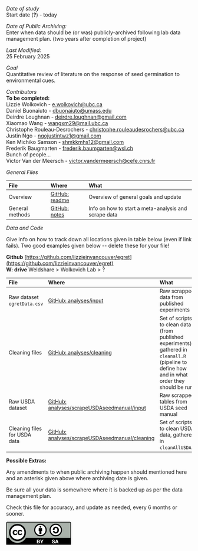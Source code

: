 _Date of study_  
Start date (**?**) - today

_Date of Public Archiving:_  
Enter when data should be (or was) publicly-archived following lab data management plan.  (two years after completion of project)

_Last Modified:_  
25 February 2025

_Goal_  
Quantitative review of literature on the response of seed germination to environmental cues.

_Contributors_  
**To be completed:**  
Lizzie Wolkovich - [e.wolkovich@ubc.ca](mailto:e.wolkovich@ubc.ca)    
Daniel Buonaiuto - [dbuonaiuto@umass.edu](mailto:dbuonaiuto@umass.edu)  
Deirdre Loughnan - [deirdre.loughnan@gmail.com](mailto:deirdre.loughnan@gmail.com)  
Xiaomao Wang - [wangxm29@mail.ubc.ca](mailto:wangxm29@mail.ubc.ca)  
Christophe Rouleau-Desrochers - [christophe.rouleaudesrochers@ubc.ca](mailto:christophe.rouleaudesrochers@ubc.ca)  
Justin Ngo - [ngojustintwz1@gmail.com](mailto:ngojustintwz1@gmail.com)  
Ken Michiko Samson - [shmkkmhs12@gmail.com](mailto:shmkkmhs12@gmail.com)  
Frederik Baugmarten - [frederik.baumgarten@wsl.ch ](mailto:frederik.baumgarten@wsl.ch)  
Bunch of people...  
Victor Van der Meersch - [victor.vandermeersch@cefe.cnrs.fr](mailto:victor.vandermeersch@cefe.cnrs.fr)  

_General Files_

| __File__  |__Where__ |__What__  | 
|:---       |:---      |:---      |  
| Overview | [GitHub: readme](https://github.com/lizzieinvancouver/egret/blob/main/_README.md) | Overview of general goals and update |
| General methods | [GitHub: notes](https://github.com/lizzieinvancouver/egret/tree/main/notes) | Info on how to start a meta-analysis and scrape data |

_Data and Code_

Give info on how to track down all locations given in table below (even if link fails). Two good examples given below -- delete these for your file!

__Github__  [https://github.com/lizzieinvancouver/egret](https://github.com/lizzieinvancouver/egret)  
__W: drive__ Weldshare > Wolkovich Lab > ?

| __File__  |__Where__ |__What__  |
|:---       |:---      |:---      |
| Raw dataset `egretData.csv` | [GitHub: analyses/input](https://github.com/lizzieinvancouver/egret/blob/main/analyses/input/egretData.csv) | Raw scrapped data from published experiments |
| Cleaning files | [GitHub: analyses/cleaning](https://github.com/lizzieinvancouver/egret/blob/main/analyses/input/egretData.csv) | Set of scripts to clean data (from published experiments), gathered in `cleanall.R` (pipeline to define how and in what order they should be run) |
| Raw USDA dataset | [GitHub: analyses/scrapeUSDAseedmanual/input](https://github.com/lizzieinvancouver/egret/blob/main/analyses/scrapeUSDAseedmanual/input) | Raw scrapped tables from USDA seed manual |
| Cleaning files for USDA data | [GitHub: analyses/scrapeUSDAseedmanual/cleaning](https://github.com/lizzieinvancouver/egret/blob/main/analyses/scrapeUSDAseedmanual/cleaning) | Set of scripts to clean USDA data, gathered in `cleanAllUSDA.R` |

__Possible Extras:__

Any amendments to when public archiving happen should mentioned here and an asterisk given above where archiving date is given.  

Be sure all your data is somewhere where it is backed up as per the data management plan.  

Check this file for accuracy, and update as needed, every 6 months or sooner.  
  
  
  
  
  
![CC License](ccimage/CC_BY-SA_icon.svg.png)
